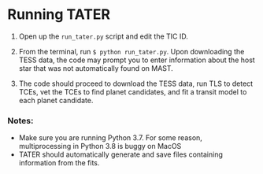 # Running TATER

1. Open up the `run_tater.py` script and edit the TIC ID.

2. From the terminal, run `$ python run_tater.py`. Upon downloading the TESS data, the code may prompt you to enter information about the host star that was not automatically found on MAST.

3. The code should proceed to download the TESS data, run TLS to detect TCEs, vet the TCEs to find planet candidates, and fit a transit model to each planet candidate.

### Notes:

- Make sure you are running Python 3.7. For some reason, multiprocessing in Python 3.8 is buggy on MacOS
- TATER should automatically generate and save files containing information from the fits.
